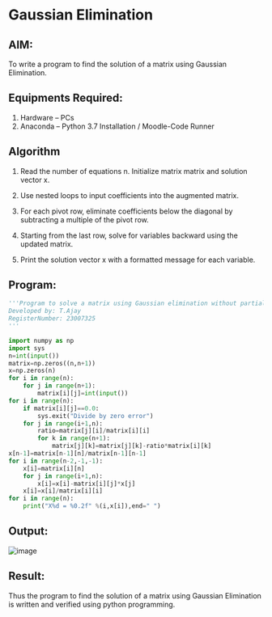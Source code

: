 # Gaussian Elimination

## AIM:
To write a program to find the solution of a matrix using Gaussian Elimination.

## Equipments Required:
1. Hardware – PCs
2. Anaconda – Python 3.7 Installation / Moodle-Code Runner

## Algorithm
1. Read the number of equations n.
Initialize matrix matrix and solution vector x.

2. Use nested loops to input coefficients into the augmented matrix.

3. For each pivot row, eliminate coefficients below the diagonal by subtracting a multiple of the pivot row.

4. Starting from the last row, solve for variables backward using the updated matrix.

5. Print the solution vector x with a formatted message for each variable.
## Program:
```python
'''Program to solve a matrix using Gaussian elimination without partial pivoting.
Developed by: T.Ajay
RegisterNumber: 23007325
'''

import numpy as np
import sys
n=int(input())
matrix=np.zeros((n,n+1))
x=np.zeros(n)
for i in range(n):
    for j in range(n+1):
        matrix[i][j]=int(input())
for i in range(n):
    if matrix[i][j]==0.0:
        sys.exit("Divide by zero error")
    for j in range(i+1,n):
        ratio=matrix[j][i]/matrix[i][i]
        for k in range(n+1):
            matrix[j][k]=matrix[j][k]-ratio*matrix[i][k]
x[n-1]=matrix[n-1][n]/matrix[n-1][n-1]
for i in range(n-2,-1,-1):
    x[i]=matrix[i][n]
    for j in range(i+1,n):
        x[i]=x[i]-matrix[i][j]*x[j]
    x[i]=x[i]/matrix[i][i]
for i in range(n):
    print("X%d = %0.2f" %(i,x[i]),end=" ")

```

## Output:
![image](https://github.com/Ajayreddy-2006/Gaussian/assets/145742508/5b976a7d-4073-4adb-9232-d70b3d63cd57)


## Result:
Thus the program to find the solution of a matrix using Gaussian Elimination is written and verified using python programming.

